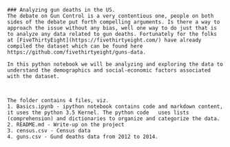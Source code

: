     ### Analyzing gun deaths in the US.
    The debate on Gun Control is a very contentious one, people on both sides of the debate put forth compelling arguments. Is there a way to approach the issue without any bias, well one way to do just that is to analyze any data related to gun deaths. Fortunately for the folks at [FiveThirtyEight](https://fivethirtyeight.com/) have already compiled the dataset which can be found here  https://github.com/fivethirtyeight/guns-data.   

    In this python notebook we will be analyzing and exploring the data to understand the demographics and social-economic factors associated with the dataset.



    The folder contains 4 files, viz.
    1. Basics.ipynb - ipython notebook contains code and markdown content, it uses the python 3.5 Kernel. The python code   uses lists (comprehension) and dictionaries to organize and categorize the data.
    2. README.md - Write-up on the project
    3. census.csv - Census data
    4. guns.csv - Gund deaths data from 2012 to 2014.
